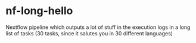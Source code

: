 # nf-long-hello
Nextflow pipeline which outputs a lot of stuff in the execution logs in a long list of tasks (30 tasks, since it salutes you in 30 different languages)
